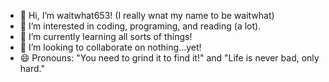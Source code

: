 - 👋 Hi, I’m waitwhat653! (I really wnat my name to be waitwhat)
- 👀 I’m interested in coding, programing, and reading (a lot).
- 🌱 I’m currently learning all sorts of things!
- 💞️ I’m looking to collaborate on nothing...yet!
- 😄 Pronouns: "You need to grind it to find it!" and "Life is never bad, only hard."

<!---
waitwhat653/waitwhat653 is a ✨ special ✨ repository because its `README.md` (this file) appears on your GitHub profile.
You can click the Preview link to take a look at your changes.
--->
